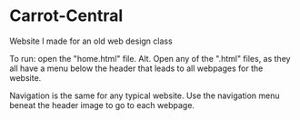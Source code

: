 # Carrot-Central
Website I made for an old web design class

To run: open the "home.html" file. Alt. Open any of the ".html" files, as they all have a menu below the header that leads to all webpages for the website.

Navigation is the same for any typical website. Use the navigation menu beneat the header image to go to each webpage.

